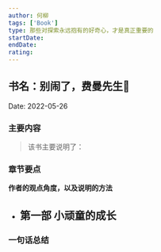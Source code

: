 ```yaml
---
author: 何柳
tags: ['Book']
type: 那些对探索永远抱有的好奇心，才是真正重要的
startDate: 
endDate:
rating: 
---
```


## 书名：别闹了，费曼先生📖
 
Date: 2022-05-26 

### 主要内容
> 该书主要说明了：


### 章节要点
**作者的观点角度，以及说明的方法**
- 第一部 小顽童的成长
	- 

### 一句话总结



